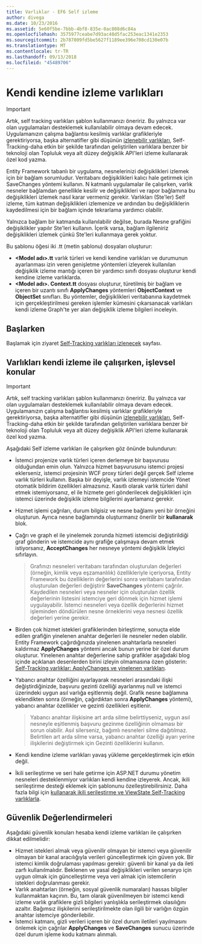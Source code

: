 ```yaml
---
title: Varlıklar - EF6 Self izleme
author: divega
ms.date: 10/23/2016
ms.assetid: 5e60f5be-7bbb-4bf8-835e-0ac808d6c84a
ms.openlocfilehash: 3575977ceabe7d93ac48d5fac253eac1341e2353
ms.sourcegitcommit: 2b787009fd5be5627f1189ee396e708cd130e07b
ms.translationtype: MT
ms.contentlocale: tr-TR
ms.lasthandoff: 09/13/2018
ms.locfileid: "45489706"
---
```

# <a name="self-tracking-entities"></a>Kendi kendine izleme varlıkları

> [!IMPORTANT]
> Artık, self tracking varlıkları şablon kullanmanızı öneririz. Bu yalnızca var olan uygulamaları desteklemek kullanılabilir olmaya devam edecek. Uygulamanızın çalışma bağlantısı kesilmiş varlıklar grafikleriyle gerektiriyorsa, başka alternatifler gibi düşünün [izlenebilir varlıkları](http://trackableentities.github.io/), Self-Tracking-daha etkin bir şekilde tarafından geliştirilen varlıklara benzer bir teknoloji olan Topluluk veya alt düzey değişiklik API'leri izleme kullanarak özel kod yazma.

Entity Framework tabanlı bir uygulama, nesnelerinizi değişiklikleri izlemek için bir bağlam sorumludur. Veritabanı değişiklikleri kalıcı hale getirmek için SaveChanges yöntemi kullanın. N katmanlı uygulamalar ile çalışırken, varlık nesneler bağlamdan genellikle kesilir ve değişiklikleri ve rapor bağlamına bu değişiklikleri izlemek nasıl karar vermeniz gerekir. Varlıkları (Ste'ler) Self izleme, tüm katman değişiklikleri izlemenize ve ardından bu değişikliklerin kaydedilmesi için bir bağlam içinde tekrarlama yardımcı olabilir.  

Yalnızca bağlam bir katmanda kullanılabilir değilse, burada Nesne grafiğini değişiklikler yapılır Ste'leri kullanın. İçerik varsa, bağlam ilgileniriz değişiklikleri izlemek çünkü Ste'leri kullanmaya gerek yoktur.  

Bu şablonu öğesi iki .tt (metin şablonu) dosyaları oluşturur:  

- **\<Model adı\>.tt** varlık türleri ve kendi kendine varlıkları ve durumunun ayarlanması izin veren genişletme yöntemleri izleyerek kullanılan değişiklik izleme mantığı içeren bir yardımcı sınıfı dosyası oluşturur kendi kendine izleme varlıklarda.  
- **\<Model adı\>. Context.tt** dosyası oluşturur, türetilmiş bir bağlam ve içeren bir uzantı sınıfı **ApplyChanges** yöntemleri **ObjectContext** ve **ObjectSet** sınıfları. Bu yöntemler, değişiklikleri veritabanına kaydetmek için gerçekleştirilmesi gereken işlemler kümesini çıkarsanacak varlıkları kendi izleme Graph'te yer alan değişiklik izleme bilgileri inceleyin.  

## <a name="get-started"></a>Başlarken  

Başlamak için ziyaret [Self-Tracking varlıkları izlenecek](walkthrough.md) sayfası.  

## <a name="functional-considerations-when-working-with-self-tracking-entities"></a>Varlıkları kendi izleme ile çalışırken, işlevsel konular  
> [!IMPORTANT]
> Artık, self tracking varlıkları şablon kullanmanızı öneririz. Bu yalnızca var olan uygulamaları desteklemek kullanılabilir olmaya devam edecek. Uygulamanızın çalışma bağlantısı kesilmiş varlıklar grafikleriyle gerektiriyorsa, başka alternatifler gibi düşünün [izlenebilir varlıkları](http://trackableentities.github.io/), Self-Tracking-daha etkin bir şekilde tarafından geliştirilen varlıklara benzer bir teknoloji olan Topluluk veya alt düzey değişiklik API'leri izleme kullanarak özel kod yazma.

Aşağıdaki Self izleme varlıkları ile çalışırken göz önünde bulundurun:  

- İstemci projenize varlık türleri içeren derlemeye bir başvurusu olduğundan emin olun. Yalnızca hizmet başvurusunu istemci projesi eklerseniz, istemci projesinin WCF proxy türleri değil gerçek Self izleme varlık türleri kullanın. Başka bir deyişle, varlık izlemeyi istemcide Yönet otomatik bildirim özellikleri almazsınız. Kasıtlı olarak varlık türleri dahil etmek istemiyorsanız, el ile hizmete geri gönderilecek değişiklikleri için istemci üzerinde değişiklik izleme bilgilerini ayarlamanız gerekir.  
- Hizmet işlemi çağrıları, durum bilgisiz ve nesne bağlamı yeni bir örneğini oluşturun. Ayrıca nesne bağlamında oluşturmanız önerilir bir **kullanarak** blok.  
- Çağrı ve graph el ile yinelemek zorunda hizmeti istemcisi değiştirildiği graf gönderin ve istemcide aynı grafiğe çalışmaya devam etmek istiyorsanız, **AcceptChanges** her nesneye yöntemi değişiklik İzleyici sıfırlayın.  

    > Grafınızı nesneleri veritabanı tarafından oluşturulan değerleri (örneğin, kimlik veya eşzamanlılık) özellikleriyle içeriyorsa, Entity Framework bu özelliklerin değerlerini sonra veritabanı tarafından oluşturulan değerleri değiştirir **SaveChanges** yöntemi çağrılır. Kaydedilen nesneleri veya nesneler için oluşturulan özellik değerlerinin listesini istemciye geri dönmek için hizmet işlemi uygulayabilir. İstemci nesneleri veya özellik değerlerini hizmet işleminden döndürülen nesne örneklerini veya nesnesi özellik değerleri yerine gerekir.  
- Birden çok hizmet istekleri grafiklerinden birleştirme, sonuçta elde edilen grafiğin yinelenen anahtar değerleri ile nesneler neden olabilir. Entity Framework çağırdığınızda yinelenen anahtarlarla nesneleri kaldırmaz **ApplyChanges** yöntemi ancak bunun yerine bir özel durum oluşturur. Yinelenen anahtar değerlerine sahip grafikler aşağıdaki blog içinde açıklanan desenlerden birini izleyin olmamasına özen gösterin: [Self-Tracking varlıklar: ApplyChanges ve yinelenen varlıkları](http://go.microsoft.com/fwlink/?LinkID=205119&clcid=0x409).  
- Yabancı anahtar özelliğini ayarlayarak nesneleri arasındaki ilişki değiştirdiğinizde, başvuru gezinti özelliği ayarlanmış null ve istemci üzerindeki uygun asıl varlığa eşitlenmiş değil. Grafik nesne bağlamına eklendikten sonra (örneğin, çağırdıktan sonra **ApplyChanges** yöntemi), yabancı anahtar özellikler ve gezinti özellikleri eşitlenir.  

    > Yabancı anahtar ilişkisine art arda silme belirttiyseniz, uygun asıl nesneyle eşitlenmiş başvuru gezinme özelliğinin olmaması bir sorun olabilir. Asıl silerseniz, bağımlı nesneleri silme dağıtılmaz. Belirtilen art arda silme varsa, yabancı anahtar özelliği ayarı yerine ilişkilerini değiştirmek için Gezinti özelliklerini kullanın.  
- Kendi kendine izleme varlıkları yavaş yükleme gerçekleştirmek için etkin değil.  
- İkili serileştirme ve seri hale getirme için ASP.NET durumu yönetim nesneleri desteklenmiyor varlıkları kendi kendine izleyerek. Ancak, ikili serileştirme desteği eklemek için şablonunu özelleştirebilirsiniz. Daha fazla bilgi için [kullanarak ikili serileştirme ve ViewState Self-Tracking varlıklarla](http://go.microsoft.com/fwlink/?LinkId=199208).  

## <a name="security-considerations"></a>Güvenlik Değerlendirmeleri  

Aşağıdaki güvenlik konuları hesaba kendi izleme varlıkları ile çalışırken dikkat edilmelidir:  

- Hizmet istekleri almak veya güvenilir olmayan bir istemci veya güvenilir olmayan bir kanal aracılığıyla verileri güncelleştirmek için güven yok. Bir istemci kimlik doğrulaması yapılması gerekir: güvenli bir kanal ya da ileti zarfı kullanılmalıdır. Beklenen ve yasal değişiklikleri verilen senaryo için uygun olmak için güncelleştirme veya veri almak için istemcilerin istekleri doğrulanması gerekir.  
- Varlık anahtarları (örneğin, sosyal güvenlik numaraları) hassas bilgiler kullanmaktan kaçının. Bu, tam olarak güvenilmeyen bir istemci kendi izleme varlık grafiklere gizli bilgileri yanlışlıkla serileştirmek olasılığını azaltır. Bağımsız ilişkilerini serileştirilmekte olan ilgili bir varlığın özgün anahtar istemciye gönderilebilir.  
- İstemci katmanı, gizli verileri içeren bir özel durum iletileri yayılmasını önlemek için çağrılar **ApplyChanges** ve **SaveChanges** sunucu üzerinde özel durum işleme kodu katmanı alınmalı.  
